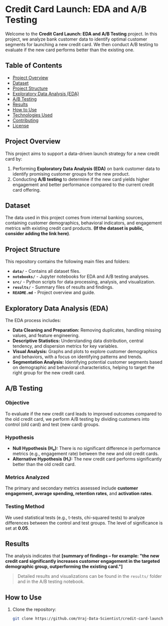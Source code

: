 # Credit Card Launch: EDA and A/B Testing

Welcome to the **Credit Card Launch: EDA and A/B Testing** project. In this project, we analyze bank customer data to identify optimal customer segments for launching a new credit card. We then conduct A/B testing to evaluate if the new card performs better than the existing one.

## Table of Contents
- [Project Overview](#project-overview)
- [Dataset](#dataset)
- [Project Structure](#project-structure)
- [Exploratory Data Analysis (EDA)](#exploratory-data-analysis-eda)
- [A/B Testing](#a-b-testing)
- [Results](#results)
- [How to Use](#how-to-use)
- [Technologies Used](#technologies-used)
- [Contributing](#contributing)
- [License](#license)

## Project Overview

This project aims to support a data-driven launch strategy for a new credit card by:
1. Performing **Exploratory Data Analysis (EDA)** on bank customer data to identify promising customer groups for the new product.
2. Conducting **A/B testing** to determine if the new card yields higher engagement and better performance compared to the current credit card offering.

## Dataset

The data used in this project comes from internal banking sources, containing customer demographics, behavioral indicators, and engagement metrics with existing credit card products. **(If the dataset is public, consider adding the link here)**.

## Project Structure

This repository contains the following main files and folders:

- **`data/`** - Contains all dataset files.
- **`notebooks/`** - Jupyter notebooks for EDA and A/B testing analyses.
- **`src/`** - Python scripts for data processing, analysis, and visualization.
- **`results/`** - Summary files of results and findings.
- **`README.md`** - Project overview and guide.

## Exploratory Data Analysis (EDA)

The EDA process includes:

- **Data Cleaning and Preparation:** Removing duplicates, handling missing values, and feature engineering.
- **Descriptive Statistics:** Understanding data distribution, central tendency, and dispersion metrics for key variables.
- **Visual Analysis:** Graphs and plots to explore customer demographics and behaviors, with a focus on identifying patterns and trends.
- **Segmentation Analysis:** Identifying potential customer segments based on demographic and behavioral characteristics, helping to target the right group for the new credit card.

## A/B Testing

### Objective

To evaluate if the new credit card leads to improved outcomes compared to the old credit card, we perform A/B testing by dividing customers into control (old card) and test (new card) groups.

### Hypothesis

- **Null Hypothesis (H₀):** There is no significant difference in performance metrics (e.g., engagement rate) between the new and old credit cards.
- **Alternative Hypothesis (H₁):** The new credit card performs significantly better than the old credit card.

### Metrics Analyzed

The primary and secondary metrics assessed include **customer engagement, average spending, retention rates**, and **activation rates**.

### Testing Method

We used statistical tests (e.g., t-tests, chi-squared tests) to analyze differences between the control and test groups. The level of significance is set at **0.05**.

## Results

The analysis indicates that **[summary of findings – for example: "the new credit card significantly increases customer engagement in the targeted demographic group, outperforming the existing card."]**

> Detailed results and visualizations can be found in the `results/` folder and in the A/B testing notebook.

## How to Use

1. Clone the repository:
   ```bash
   git clone https://github.com/Vraj-Data-Scientist/credit-card-launch-EDA-ABtesting.git
